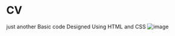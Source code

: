 # CV 
just another Basic code
Designed Using HTML and CSS
![image](https://user-images.githubusercontent.com/66197508/141155645-e7380003-0e08-4388-b100-dc2b59803753.png)
